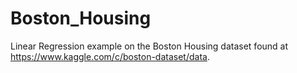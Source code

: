 # Boston_Housing
Linear Regression example on the Boston Housing dataset found at https://www.kaggle.com/c/boston-dataset/data.
